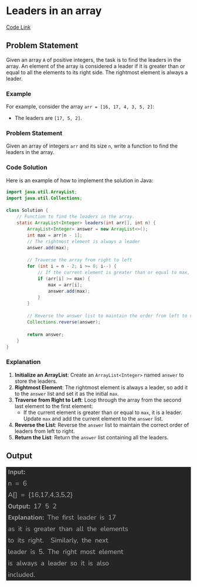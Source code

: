 # Leaders in an array

[Code Link](https://www.geeksforgeeks.org/problems/leaders-in-an-array-1587115620/1?utm_source=youtube&utm_medium=collab_striver_ytdescription&utm_campaign=leaders-in-an-array)

## Problem Statement

Given an array `A` of positive integers, the task is to find the leaders in the array. An element of the array is considered a leader if it is greater than or equal to all the elements to its right side. The rightmost element is always a leader.

### Example

For example, consider the array `arr = [16, 17, 4, 3, 5, 2]`:

- The leaders are `[17, 5, 2]`.

### Problem Statement

Given an array of integers `arr` and its size `n`, write a function to find the leaders in the array.

### Code Solution

Here is an example of how to implement the solution in Java:

```java
import java.util.ArrayList;
import java.util.Collections;

class Solution {
    // Function to find the leaders in the array.
    static ArrayList<Integer> leaders(int arr[], int n) {
        ArrayList<Integer> answer = new ArrayList<>();
        int max = arr[n - 1];
        // The rightmost element is always a leader
        answer.add(max);

        // Traverse the array from right to left
        for (int i = n - 2; i >= 0; i--) {
            // If the current element is greater than or equal to max, it is a leader
            if (arr[i] >= max) {
                max = arr[i];
                answer.add(max);
            }
        }

        // Reverse the answer list to maintain the order from left to right
        Collections.reverse(answer);

        return answer;
    }
}
```

### Explanation

1. **Initialize an ArrayList**: Create an `ArrayList<Integer>` named `answer` to store the leaders.
2. **Rightmost Element**: The rightmost element is always a leader, so add it to the `answer` list and set it as the initial `max`.
3. **Traverse from Right to Left**: Loop through the array from the second last element to the first element:
   - If the current element is greater than or equal to `max`, it is a leader. Update `max` and add the current element to the `answer` list.
4. **Reverse the List**: Reverse the `answer` list to maintain the correct order of leaders from left to right.
5. **Return the List**: Return the `answer` list containing all the leaders.

## Output

![Output](image-45.png)
